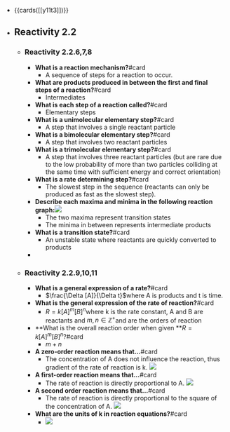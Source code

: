 - {{cards([[y11t3]])}}
- ## **Reactivity 2.2**
	- ### **Reactivity 2.2.6,7,8**
		- **What is a reaction mechanism?**#card
			- A sequence of steps for a reaction to occur.
		- **What are products produced in between the first and final steps of a reaction?**#card
			- Intermediates
		- **What is each step of a reaction called?**#card
			- Elementary steps
		- **What is a unimolecular elementary step?**#card
			- A step that involves a single reactant particle
		- **What is a bimolecular elementary step?**#card
			- A step that involves two reactant particles
		- **What is a trimolecular elementary step?**#card
			- A step that involves three reactant particles (but are rare due to the low probability of more than two particles colliding at the same time with sufficient energy and correct orientation)
		- **What is a rate determining step?**#card
			- The slowest step in the sequence (reactants can only be produced as fast as the slowest step).
		- **Describe each maxima and minima in the following reaction graph:**![](https://remnote-user-data.s3.amazonaws.com/SJUCdaJl-IbYCB8MlTu3k_J9SKmksdAPCJvgGyeWntTBKtiElF5qkjUP2_hbg6vIO4Qq56HQMLCoBxfV3wlz1y2cH3GbC7zQfrfV8DXRECMY8m2giaef1yeFyljukA69.png)
			- The two maxima represent transition states
			- The minima in between represents intermediate products
		- **What is a transition state?**#card
			- An unstable state where reactants are quickly converted to products
		-
	- ### **Reactivity 2.2.9,10,11**
		- **What is a general expression of a rate?**#card
			- $\frac{\Delta [A]}{\Delta t}$where A is products and t is time.
		- **What is the general expression of the rate of reaction?**#card
			- $R=k[A]^m[B]^n$where k is the rate constant, A and B are reactants and $m,n \in \mathbb{Z^+}$and are the orders of reaction
		- **What is the overall reaction order when given **$R=k[A]^m[B]^n$?#card
			- $m+n$
		- **A zero-order reaction means that...**#card
			- The concentration of A does not influence the reaction, thus gradient of the rate of reaction is k.
			  ![](https://remnote-user-data.s3.amazonaws.com/JPUSd_LEy1qqhJi4Xr-Qd57yAeNmgjo6NB71omGT46-T6SftBwD_YU2QTgGjE12VeqLD438ryaIW9tkTuiEObJ1-MWfQZU8HcW89uyrQTs2tc84ENg8N3py37h9x9xMX.png)
		- **A first-order reaction means that...**#card
			- The rate of reaction is directly proportional to A.
			  ![](https://remnote-user-data.s3.amazonaws.com/TlUvrpGrBRfSjnTWbCtMGeIXaWJlalEFo3gGvlmZi6z4GKwUtmxXwpBHr5zL-E61mAxQNwCjEv2n0pxmLFrTUze9vqksL-jc-EyyQdnusiaqhDQ4167TLKYOgFdF5v1i.png)
		- **A second order reaction means that...**#card
			- The rate of reaction is directly proportional to the square of the concentration of A.
			  ![](https://remnote-user-data.s3.amazonaws.com/XCqCDdguX2EoggwnOTDMQp3SgjpLcv6voWXXuU1joFDyb6dl1e508179kUzr7U3vXCirclQ43VXQhQ84EfN83F0gUAywuKtDREi9YqqAbUcVML2UD_4JvUg3J9-3TSxe.png)
		- **What are the units of k in reaction equations?**#card
			- ![](https://remnote-user-data.s3.amazonaws.com/Uu4Q4FpFgFH7yAKqT7FM5YDgql_Yf84boqz1KxO8uQhmnymp8CQm3IrSb0hetC4Ipd_CUECG7ssMl9jF0EZx56tsqCGgsfT5r6fU0EFk-sZIY6r_zVxe64JJZ_9oPft8.png)